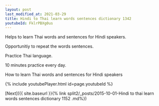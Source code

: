 ```yaml
---
layout: post
last_modified_at: 2021-03-29
title: Hindi to Thai learn words sentences dictionary 1342 
youtubeId: FklrPBXg0us
---
```

 
 
Helps to learn Thai words and sentences for Hindi speakers.

Opportunitiy to repeat the words sentences. 

Practice Thai language. 
 
10 minutes practice every day. 
 
How to learn Thai words and sentences for Hindi speakers 
 
{% include youtubePlayer.html id=page.youtubeId %}
 
 
[Next]({{ site.baseurl }}{% link  split2/_posts/2015-10-01-Hindi to thai learn words sentences dictionary 1152 .md%})
 

